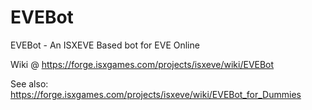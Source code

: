 # EVEBot
EVEBot - An ISXEVE Based bot for EVE Online

Wiki @ https://forge.isxgames.com/projects/isxeve/wiki/EVEBot

See also: https://forge.isxgames.com/projects/isxeve/wiki/EVEBot_for_Dummies
